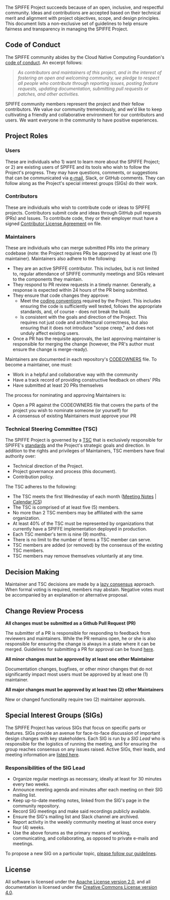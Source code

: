 The SPIFFE Project succeeds because of an open, inclusive, and respectful community. Ideas and contributions are accepted based on their technical merit and alignment with project objectives, scope, and design principles. This document lists a non-exclusive set of guidelines to help ensure fairness and transparency in managing the SPIFFE Project.

## Code of Conduct

The SPIFFE community abides by the Cloud Native Computing Foundation's [code of conduct](/CODE-OF-CONDUCT.md). An excerpt follows:

> _As contributors and maintainers of this project, and in the interest of fostering an open and
> welcoming community, we pledge to respect all people who contribute through reporting issues,
> posting feature requests, updating documentation, submitting pull requests or patches, and other
> activities._

SPIFFE community members represent the project and their fellow contributors. We value our community tremendously, and we'd like to keep cultivating a friendly and collaborative environment for our contributors and users. We want everyone in the community to have positive experiences.

## Project Roles

### Users

These are individuals who 1) want to learn more about the SPIFFE Project; or 2) are existing users of SPIFFE and its tools who wish to follow the Project's progress. They may have questions, comments, or suggestions that can be communicated via [e-mail](https://groups.google.com/a/spiffe.io/forum/#!forum/user-discussion), Slack, or GitHub comments. They can follow along as the Project's special interest groups (SIGs) do their work.

### Contributors

These are individuals who wish to contribute code or ideas to SPIFFE projects. Contributors submit code and ideas through GitHub pull requests (PRs) and Issues. To contribute code, they or their employer must have a signed [Contributor License Agreement](/CONTRIBUTING.md) on file.

### Maintainers

These are individuals who can merge submitted PRs into the primary codebase (note: the Project requires PRs be approved by at least one (1) maintainer). Maintainers also adhere to the following:

* They are an active SPIFFE contributor. This includes, but is not limited to, regular attendance of SPIFFE community meetings and SIGs relevant to the components they maintain.
* They respond to PR review requests in a timely manner. Generally, a response is expected within 24 hours of the PR being submitted.
* They ensure that code changes they approve:
  * Meet the [coding conventions](/CONTRIBUTING.md) required by the Project. This includes ensuring the code is sufficiently well tested, follows the appropriate standards, and, of course - does not break the build.  
  * Is consistent with the goals and direction of the Project. This requires not just code and architectural correctness, but also ensuring that it does not introduce "scope creep," and does not unduly affect existing users.
* Once a PR has the requisite approvals, the last approving maintainer is responsible for merging the change (however, the PR's author must ensure the change is merge-ready).

Maintainers are documented in each repository's [CODEOWNERS](https://help.github.com/articles/about-codeowners/) file. To become a maintainer, one must:

* Work in a helpful and collaborative way with the community
* Have a track record of providing constructive feedback on others' PRs
* Have submitted at least 20 PRs themselves

The process for nominating and approving Maintainers is:

* Open a PR against the CODEOWNERS file that covers the parts of the project you wish to nominate someone (or yourself) for
* A consensus of existing Maintainers must approve your PR

### Technical Steering Committee (TSC)

The SPIFFE Project is governed by a [TSC](https://github.com/spiffe/spiffe/blob/master/CODEOWNERS) that is exclusively responsible for SPIFFE's [standards](https://github.com/spiffe/spiffe/tree/master/standards) and the Project's strategic goals and direction. In addition to the rights and privileges of Maintainers, TSC members have final authority over:

* Technical direction of the Project.
* Project governance and process (this document).
* Contribution policy.

The TSC adheres to the following:

* The TSC meets the first Wednesday of each month ([Meeting Notes](https://docs.google.com/document/d/14Kttz1g-S-DdK0i_0JTjr8LDEImlSvCPT2qRSf6zGSY/edit) | [Calendar ICS](https://calendar.google.com/calendar/ical/scytale.io_k02mh5on54t6jjof5s6932ebgs%40group.calendar.google.com/public/basic.ics))
* The TSC is comprised of at least five (5) members.
* No more than 2 TSC members may be affiliated with the same organization.
* At least 40% of the TSC must be represented by organizations that currently have a SPIFFE implementation deployed in production.
* Each TSC member's term is nine (9) months.
* There is no limit to the number of terms a TSC member can serve.
* TSC members are added (or removed) by the consensus of the existing TSC members.
* TSC members may remove themselves voluntarily at any time.

## Decision Making

Maintainer and TSC decisions are made by a [lazy consensus](http://rave.apache.org/docs/governance/lazyConsensus.html) approach. When formal voting is required, members may abstain. Negative votes must be accompanied by an explanation or alternative proposal.

## Change Review Process

**All changes must be submitted as a Github Pull Request (PR)**

The submitter of a PR is responsible for responding to feedback from reviewers and maintainers. While the PR remains open, he or she is also responsible for ensuring the change is always in a state where it can be merged. Guidelines for submitting a PR for approval can be found [here](/CONTRIBUTING.md).

**All minor changes must be approved by at least one other Maintainer**

Documentation changes, bugfixes, or other minor changes that do not significantly impact most users must be approved by at least one (1) maintainer.

**All major changes must be approved by at least two (2) other Maintainers**

New or changed functionality require two (2) maintainer approvals.

## Special Interest Groups (SIGs)

The SPIFFE Project has various SIGs that focus on specific parts or features. SIGs provide an avenue for face-to-face discussion of important design changes with key stakeholders. Each SIG is run by a *SIG Lead* who is responsible for the logistics of running the meeting, and for ensuring the group reaches consensus on any issues raised. Active SIGs, their leads, and meeting information are [listed here](/README.md#sigs).

### Responsibilities of the SIG Lead

* Organize regular meetings as necessary, ideally at least for 30 minutes every two weeks.
* Announce meeting agenda and minutes after each meeting on their SIG mailing list.
* Keep up-to-date meeting notes, linked from the SIG's page in the community repository.
* Record SIG meetings and make said recordings publicly available.
* Ensure the SIG's mailing list and Slack channel are archived.
* Report activity in the weekly community meeting at least once every four (4) weeks.
* Use the above forums as the primary means of working, communicating, and collaborating, as opposed to private e-mails and meetings.

To propose a new SIG on a particular topic, [please follow our guidelines](/community/sig-creation-procedure.md).

## License

All software is licensed under the [Apache License version 2.0](https://www.apache.org/licenses/LICENSE-2.0), and all documentation is licensed under the [Creative Commons License version 4.0](https://creativecommons.org/licenses/by/4.0/legalcode).
